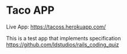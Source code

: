 # Taco APP

Live App: https://tacoss.herokuapp.com/

This is a test app that implements specification https://github.com/ldstudios/rails_coding_quiz
